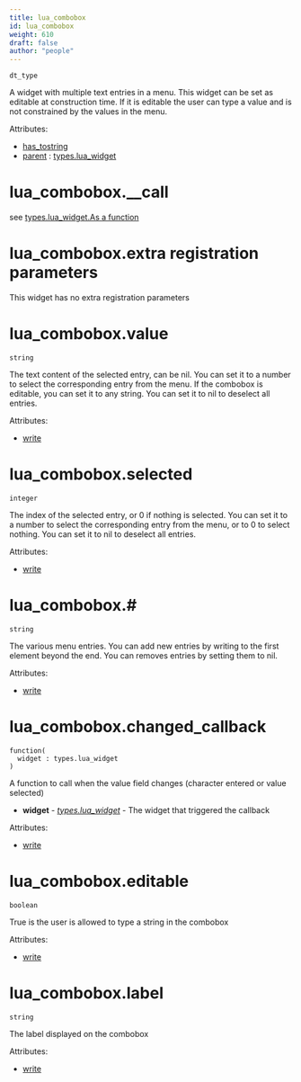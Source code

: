 ```yaml
---
title: lua_combobox
id: lua_combobox
weight: 610
draft: false
author: "people"
---
```


`dt_type`

A widget with multiple text entries in a menu.
This widget can be set as editable at construction time.
If it is editable the user can type a value and is not constrained by the values in the menu.

Attributes:

* [has_tostring](../attributes#has_tostring)
* [parent](../attributes#parent) : [types.lua_widget](../types/lua_widget)

# lua_combobox.\_\_call
see [types.lua_widget.As a function](../types/lua_widget#lua_widgetas-a-function)

# lua_combobox.extra registration parameters
This widget has no extra registration parameters

# lua_combobox.value

`string`

The text content of the selected entry, can be nil.
You can set it to a number to select the corresponding entry from the menu.
If the combobox is editable, you can set it to any string.
You can set it to nil to deselect all entries.

Attributes:

* [write](../attributes#write)

# lua_combobox.selected

`integer`

The index of the selected entry, or 0 if nothing is selected.
You can set it to a number to select the corresponding entry from the menu, or to 0 to
select nothing.
You can set it to nil to deselect all entries.

Attributes:

* [write](../attributes#write)

# lua_combobox.#

`string`

The various menu entries.
You can add new entries by writing to the first element beyond the end.
You can removes entries by setting them to nil.

Attributes:

* [write](../attributes#write)

# lua_combobox.changed_callback
```
function(
  widget : types.lua_widget
)
```
A function to call when the value field changes \(character entered or value selected\)

* **widget** - _[types.lua_widget](../types/lua_widget)_ - The widget that triggered the callback

Attributes:

* [write](../attributes#write)

# lua_combobox.editable

`boolean`

True is the user is allowed to type a string in the combobox

Attributes:

* [write](../attributes#write)

# lua_combobox.label

`string`

The label displayed on the combobox

Attributes:

* [write](../attributes#write)

